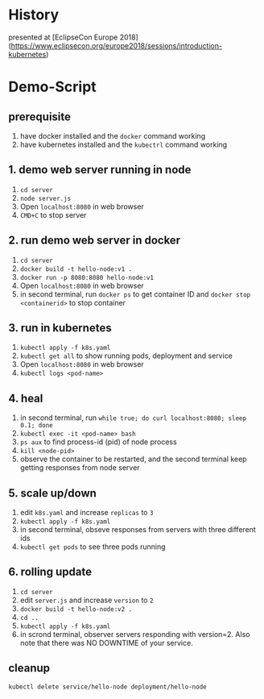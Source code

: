 # History

presented at [EclipseCon Europe 2018] (https://www.eclipsecon.org/europe2018/sessions/introduction-kubernetes)

# Demo-Script

## prerequisite

1. have docker installed and the `docker` command working
2. have kubernetes installed and the `kubectrl` command working

## 1. demo web server running in node
1. `cd server`
2. `node server.js`
3. Open `localhost:8080` in web browser
4. `CMD+C` to stop server

## 2. run demo web server in docker
1. `cd server`
2. `docker build -t hello-node:v1 .`
3. `docker run -p 8080:8080 hello-node:v1`
4. Open `localhost:8080` in web browser
5. in second terminal, run `docker ps` to get container ID and `docker stop <containerid>` to stop container

## 3. run in kubernetes
1. `kubectl apply -f k8s.yaml`
2. `kubectl get all` to show running pods, deployment and service
3. Open `localhost:8080` in web browser
4. `kubectl logs <pod-name>`

## 4. heal
1. in second terminal, run `while true; do curl localhost:8080; sleep 0.1; done`
2. `kubectl exec -it <pod-name> bash`
3. `ps aux` to find process-id (pid) of node process
4. `kill <node-pid>`
5. observe the container to be restarted, and the second terminal keep getting responses from node server

## 5. scale up/down
1. edit `k8s.yaml` and increase `replicas` to `3`
2. `kubectl apply -f k8s.yaml`
3. in second terminal, obseve responses from servers with three different ids
4. `kubectl get pods` to see three pods running

## 6. rolling update
1. `cd server`
2. edit `server.js` and increase `version` to `2`
3. `docker build -t hello-node:v2 .`
4. `cd ..`
5. `kubectl apply -f k8s.yaml`
6. in scrond terminal, observer servers responding with version=2. Also note that there was NO DOWNTIME of your service.

## cleanup

`kubectl delete service/hello-node deployment/hello-node`